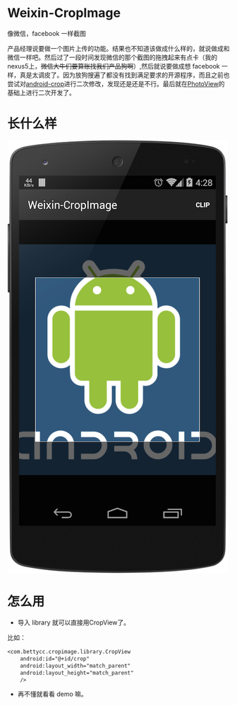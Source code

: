 Weixin-CropImage
================

像微信，facebook 一样截图

产品经理说要做一个图片上传的功能。结果也不知道该做成什么样的，就说做成和微信一样吧。然后过了一段时间发现微信的那个截图的拖拽起来有点卡（我的 nexus5上，<span style="text-decoration: line-through">微信大牛们要算账找我们产品狗啊</span>）,然后就说要做成想 facebook 一样，真是太调皮了。因为放狗搜遍了都没有找到满足要求的开源程序，而且之前也尝试对[android-crop](https://github.com/jdamcd/android-crop)进行二次修改，发现还是还是不行。最后就在[PhotoView](https://github.com/chrisbanes/PhotoView)的基础上进行二次开发了。

长什么样
==========
![](./screenshot.png)

怎么用
=====

- 导入 library 就可以直接用CropView了。

比如：

    <com.bettycc.cropimage.library.CropView
        android:id="@+id/crop"
        android:layout_width="match_parent"
        android:layout_height="match_parent"
        />
        
        
- 再不懂就看看 demo 嘛。
